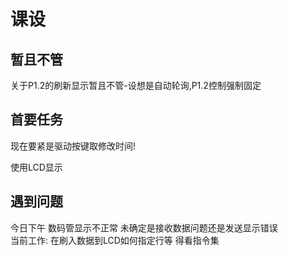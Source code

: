 # 课设
## 暂且不管
 关于P1.2的刷新显示暂且不管-设想是自动轮询,P1.2控制强制固定  

## 首要任务  
现在要紧是驱动按键取修改时间!  

使用LCD显示  

## 遇到问题
今日下午 数码管显示不正常 未确定是接收数据问题还是发送显示错误  
当前工作:   在刷入数据到LCD如何指定行等   得看指令集  

